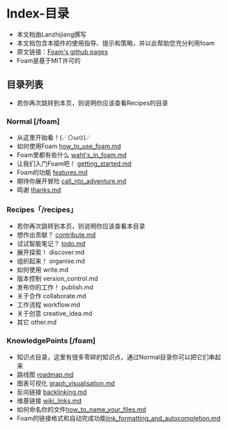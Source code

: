 # Index-目录
- 本文档由Lanzhijiang撰写
- 本文档包含本插件的使用指导、提示和策略，并以此帮助您充分利用foam
- 原文链接：[Foam's github pages](https://foambubble.github.io/foam)
- Foam是基于MIT许可的

## 目录列表
- 若你再次跳转到本页，则说明你应该查看Recipes的目录

### Normal [/foam]
- 从这里开始看！(☄⊙ω⊙)☄
- 如何使用Foam [how_to_use_foam.md](foam/how_to_use_foam.md)
- Foam里都有些什么 [waht's_in_foam.md](foam/what's_in_foam.md)
- 让我们入门Foam吧！ [getting_started.md](foam/gettting_started.md)
- Foam的功能 [features.md](foam/features.md)
- 期待你展开冒险 [call_nto_adventure.md](foam/call_to_adventure.md)
- 鸣谢 [thanks.md](foam/thanks.md)

### Recipes「/recipes」
- 若你再次跳转到本页，则说明你应该查看本目录
- 想作出贡献？ [contribute.md](recipes/contribute.md)
- 试试智能笔记？ [todo.md](recipes/todo.md)
- 展开探索！ discover.md
- 组织起来！ organise.md
- 如何使用 write.md
- 版本控制 version_control.md
- 发布你的工作！ publish.md
- 关于合作 collaborate.md
- 工作流程 workflow.md
- 关于创意 creative_idea.md
- 其它 other.md

### KnowledgePoints [/foam]
- 知识点目录，这里有很多零碎的知识点，通过Normal目录你可以把它们串起来
- 路线图 [roadmap.md](foam/roadmap.md)
- 图表可视化 [graph_visualisation.md](foam/graph_visualisation.md)
- 反向链接 [backlinking.md](foam/backlinking.md)
- 维基链接 [wiki_links.md](foam/wiki_links.md)
- 如何命名你的文件[how_to_name_your_files.md](foam/how_to_name_your_files.md)
- Foam的链接格式和自动完成功能[link_formatting_and_autocompletion.md](foam/link_formatting_and_autocompletion.md)
